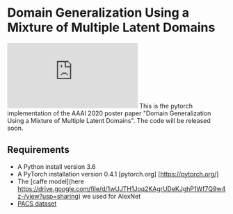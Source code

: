 # Domain Generalization Using a Mixture of Multiple Latent Domains
![model](https://github.com/mil-tokyo/dg_mmld/files/3835034/model.pdf)
This is the pytorch implementation of the AAAI 2020 poster paper "Domain Generalization Using a Mixture of Multiple Latent Domains".
The code will be released soon.

## Requirements
- A Python install version 3.6
- A PyTorch installation version 0.4.1 [pytorch.org] [https://pytorch.org/]
- The [caffe model](here https://drive.google.com/file/d/1wUJTH1Joq2KAgrUDeKJghP1Wf7Q9w4z-/view?usp=sharing) we used for AlexNet
- [PACS dataset](http://www.eecs.qmul.ac.uk/~dl307/project_iccv2017)

